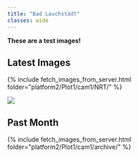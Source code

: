 ```yaml
---
title: "Bad Lauchstädt"
classes: wide
---
```


**These are a test images!**

## Latest Images

{% include fetch_images_from_server.html folder="platform2/Plot1/cam1/NRT/" %}

<img src="http://85.214.136.59/camhi_data/P24031306295910.jpg">


## Past Month

{% include fetch_images_from_server.html folder="platform2/Plot1/cam1/archive/" %}

